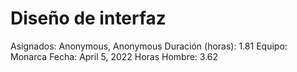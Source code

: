 # Diseño de interfaz

Asignados: Anonymous, Anonymous
Duración (horas): 1.81
Equipo: Monarca
Fecha: April 5, 2022
Horas Hombre: 3.62